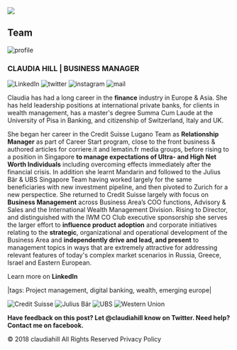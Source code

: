 ![](https://lh5.googleusercontent.com/DzlelJaIl1U-qqxZQawP1qKkyALsNMmnrptWpDYBqRQBeJxR0fQzql5aK_0=w2400)
## Team
![profile](https://lh6.googleusercontent.com/Sgnp1O_TtQZBTkORCtzgIiSH2lAnvTowgMerMSx0J5hZPZDe_cqcxaMhte8=w2400)
### CLAUDIA HILL | BUSINESS MANAGER 
![LinkedIn](https://lh5.googleusercontent.com/-bTfap3my7W4NXJgh20bQin-Q3W1PGUS-xuw5B3PuuRjoG5Ov8khzqiSfvs=w50)
![twitter](https://lh5.googleusercontent.com/a22yI-6dVlUoNbGd1_PYNa9lvKpaYWYD_AxYHaE5W7Ry1nnXi4L9ldV6qk8=w50)
![instagram](https://lh5.googleusercontent.com/n777S_0bN5E_hMmetDXC2vgMCEe1Y-fE0-xmmxUIr2noRm_YjkHLwjYWv-I=w50) 
![mail](https://lh6.googleusercontent.com/Qhi7XFcsQ_j4x8V_HaOdsyESNTDSYk5QaAxXGB4tzHGkV8hjBnW5ik63miQ=w50)

Claudia has had a long career in the **finance** industry in Europe & Asia. She has held leadership positions at international private banks, for clients in wealth management, has a master's degree Summa Cum Laude at the University of Pisa in Banking, and citizenship of 
Switzerland, Italy and UK.

She began her career in the Credit Suisse Lugano Team as **Relationship Manager** as part of Career Start program, close to the front business & authored articles for corriere.it and lematin.fr media groups, before rising to a position in Singapore **to manage expectations of Ultra- and High Net Worth Individuals** including overcoming effects immediately after the financial crisis. In addition she learnt Mandarin and followed to the Julius Bär & UBS Singapore Team having worked largely for the same beneficiaries with new investment pipeline, and then pivoted to Zurich for a new perspectice. She returned to Credit Suisse largely with focus on **Business Management** across Business Area’s COO functions, Advisory & Sales and the International Wealth Management Division. Rising to Director, and distinguished with the IWM CO Club executive sponsorship she serves the larger effort to **influence product adoption** and corporate  initiatives relating to the **strategic**, organizational and operational development of the Business Area and **independently drive and lead, and present** to management topics in ways that are extremely attractive for addressing relevant features of today's complex market scenarios in Russia, Greece, Israel and Eastern European.

Learn more on  **LinkedIn**

|tags: Project management, digital banking, wealth, emerging europe|

![Credit Suisse](https://media.licdn.com/dms/image/C4D0BAQHeKEVElO-A3Q/company-logo_400_400/0?e=1544659200&v=beta&t=0miG5O3W0_PkCoX4oBCqkUED-uR_9NhWlqOwr50NrG8=w40)
![Julius Bär](https://media.licdn.com/dms/image/C4E0BAQGTAN4g-27J2w/company-logo_400_400/0?e=1544659200&v=beta&t=WvV3uuYqJXSZosC8kx6tc0bAjJ4DCtUWdhNoElFXJNc=w40)
![UBS](https://media.licdn.com/dms/image/C4D0BAQE2myS7fLS2Tw/company-logo_400_400/0?e=1544659200&v=beta&t=Xu9y0YFNkwGe6ixi5pYNEL2_Nz-wck46uttjJ3gSbhM=w2400)
![Western Union](https://media.licdn.com/dms/image/C4E0BAQGq3mdM2j4Omw/company-logo_400_400/0?e=1544659200&v=beta&t=Udki1u3uU2TQwkBbo_wMQ9xjtrVvg1f7WtZvPqm50DQ=w40)

**Have feedback on this post? Let @claudiahill know on Twitter.
Need help? Contact me on facebook.**

© 2018 claudiahill  All Rights Reserved  Privacy Policy
